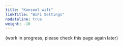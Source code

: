 ```yaml
---
title: "Konsool wifi"
linkTitle: "WiFi Settings"
nodateline: true
weight: -10
---
```


(work in progress, please check this page again later)
